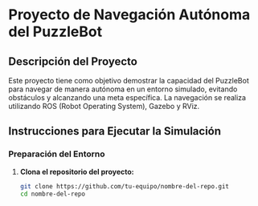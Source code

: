 # Proyecto de Navegación Autónoma del PuzzleBot

## Descripción del Proyecto

Este proyecto tiene como objetivo demostrar la capacidad del PuzzleBot para navegar de manera autónoma en un entorno simulado, evitando obstáculos y alcanzando una meta específica. La navegación se realiza utilizando ROS (Robot Operating System), Gazebo y RViz.

## Instrucciones para Ejecutar la Simulación

### Preparación del Entorno

1. **Clona el repositorio del proyecto:**
   ```bash
   git clone https://github.com/tu-equipo/nombre-del-repo.git
   cd nombre-del-repo
